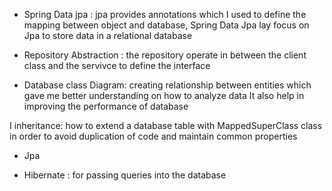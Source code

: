 * Spring Data jpa : jpa provides annotations which I used to define the mapping between object and database, Spring Data Jpa lay focus on Jpa to store data in a relational database 
- Repository Abstraction :  the repository operate in between the client class and the servivce to define the interface

* Database class Diagram: creating relationship between entities which gave me better understanding on how to analyze data
It also help in improving the performance of database

I inheritance: how to extend a database table with MappedSuperClass class in order to avoid duplication of code and maintain common properties
* Jpa

*  Hibernate : for passing queries into the database
